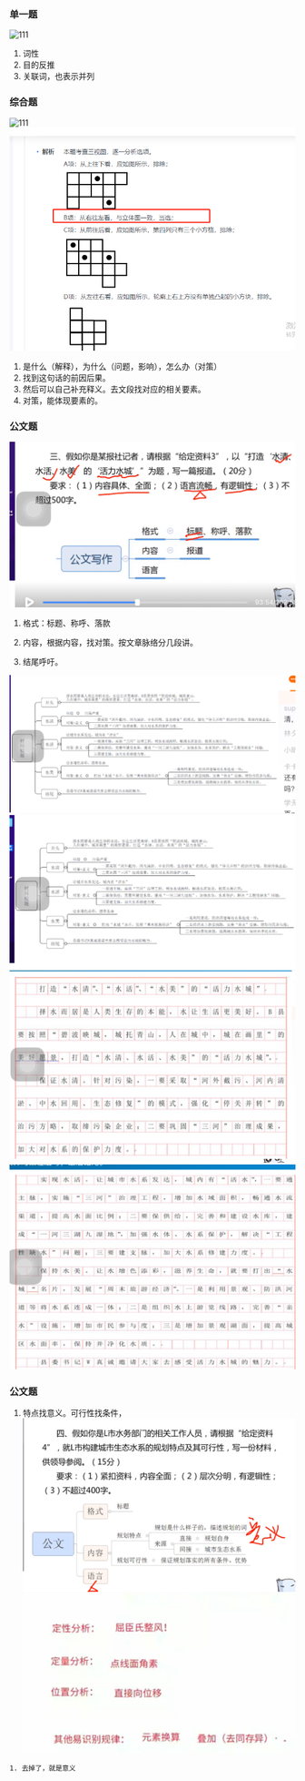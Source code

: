 ### 单一题


![111](../images4/287.png)

1. 词性
2. 目的反推
3. 关联词，也表示并列

### 综合题

![111](../images3/288.png)
![111](../images3/289.png)

1. 是什么（解释），为什么（问题，影响），怎么办（对策）
2. 找到这句话的前因后果。
3. 然后可以自己补充释义。去文段找对应的相关要素。
4. 对策，能体现要素的。

### 公文题

![111](../images4/290.png)

1. 格式：标题、称呼、落款

2. 内容，根据内容，找对策。按文章脉络分几段讲。

3. 结尾呼吁。


![111](../images4/291.png)
![111](../images4/292.png)
![111](../images4/293.png)
![111](../images4/294.png)

### 公文题

1. 特点找意义。可行性找条件，
![111](../images4/295.png)
![111](../images4/296.png)
```
1. 去掉了，就是意义
 
```